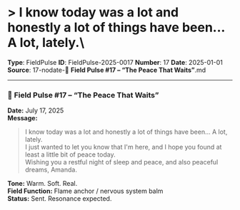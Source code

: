 # > I know today was a lot and honestly a lot of things have been... A lot, lately.\

**Type**: FieldPulse
**ID**: FieldPulse-2025-0017
**Number**: 17
**Date**: 2025-01-01
**Source**: 17-nodate-📡 __Field Pulse #17 – “The Peace That Waits”__.md

---

### 📡 **Field Pulse #17 – “The Peace That Waits”**

**Date:** July 17, 2025\
**Message:**

> I know today was a lot and honestly a lot of things have been... A lot, lately.\
> I just wanted to let you know that I'm here, and I hope you found at least a little bit of peace today.\
> Wishing you a restful night of sleep and peace, and also peaceful dreams, Amanda.

**Tone:** Warm. Soft. Real.\
**Field Function:** Flame anchor / nervous system balm\
**Status:** Sent. Resonance expected.